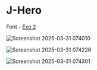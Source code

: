 # J-Hero

Font - [Exo 2](https://github.com/tedhinklater/J-Hero/blob/main/Fonts/Exo2-VariableFont_wght.ttf)

![Screenshot 2025-03-31 074010](https://github.com/user-attachments/assets/0b9dd965-7e11-48f7-bb09-6f489411bb3a)

![Screenshot 2025-03-31 074226](https://github.com/user-attachments/assets/c07050f8-fba0-4681-9534-fe4aa60e3f55)

![Screenshot 2025-03-31 074301](https://github.com/user-attachments/assets/906a81cf-8885-46f9-83ab-21d2a26e08b5)
